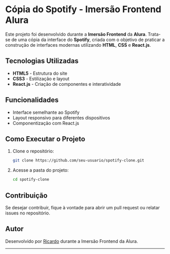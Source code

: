 # Cópia do Spotify - Imersão Frontend Alura

Este projeto foi desenvolvido durante a **Imersão Frontend** da **Alura**. Trata-se de uma cópia da interface do **Spotify**, criada com o objetivo de praticar a construção de interfaces modernas utilizando **HTML**, **CSS** e **React.js**.

## Tecnologias Utilizadas
- **HTML5** - Estrutura do site
- **CSS3** - Estilização e layout
- **React.js** - Criação de componentes e interatividade

## Funcionalidades
- Interface semelhante ao Spotify
- Layout responsivo para diferentes dispositivos
- Componentização com React.js

## Como Executar o Projeto
1. Clone o repositório:
   ```sh
   git clone https://github.com/seu-usuario/spotify-clone.git
   ```
2. Acesse a pasta do projeto:
   ```sh
   cd spotify-clone
   ```

## Contribuição
Se desejar contribuir, fique à vontade para abrir um pull request ou relatar issues no repositório.

## Autor
Desenvolvido por [Ricardo](https://github.com/rik-404) durante a Imersão Frontend da Alura.

---

